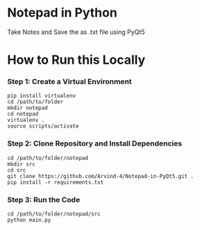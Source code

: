 
# Notepad in Python

Take Notes and Save the as .txt file using PyQt5


# How to Run this Locally

### Step 1: Create a Virtual Environment

```
pip install virtualenv
cd /path/to/folder
mkdir notepad
cd notepad
virtualenv .
source scripts/activate
```

### Step 2: Clone Repository and Install Dependencies

```
cd /path/to/folder/notepad
mkdir src
cd src
git clone https://github.com/Arvind-4/Notepad-in-PyQt5.git .
pip install -r requirements.txt
```

### Step 3: Run the Code

```
cd /path/to/folder/notepad/src
python main.py
```

